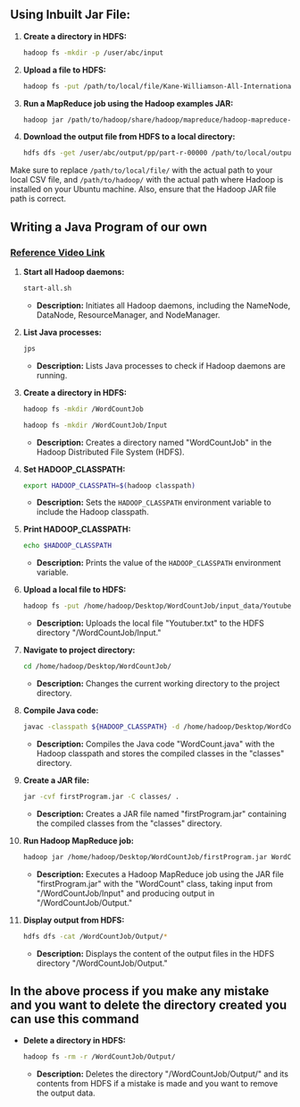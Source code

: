 ## Using Inbuilt Jar File:

1. **Create a directory in HDFS:**
    ```bash
    hadoop fs -mkdir -p /user/abc/input
    ```

2. **Upload a file to HDFS:**
    ```bash
    hadoop fs -put /path/to/local/file/Kane-Williamson-All-International-Cricket-Centuries.csv /user/abc/input
    ```

3. **Run a MapReduce job using the Hadoop examples JAR:**
    ```bash
    hadoop jar /path/to/hadoop/share/hadoop/mapreduce/hadoop-mapreduce-examples-3.3.6.jar wordcount input/Kane-Williamson-All-International-Cricket-Centuries.csv output/pp
    ```

4. **Download the output file from HDFS to a local directory:**
    ```bash
    hdfs dfs -get /user/abc/output/pp/part-r-00000 /path/to/local/output/outt.txt
    ```

Make sure to replace `/path/to/local/file/` with the actual path to your local CSV file, and `/path/to/hadoop/` with the actual path where Hadoop is installed on your Ubuntu machine. Also, ensure that the Hadoop JAR file path is correct.

## Writing a Java Program of our own

### [Reference Video Link](https://youtu.be/6sK3LDY7Pp4?si=v8suLG_6uL6r7_Xc)

1. **Start all Hadoop daemons:**
    ```bash
    start-all.sh
    ```
    - **Description:** Initiates all Hadoop daemons, including the NameNode, DataNode, ResourceManager, and NodeManager.

2. **List Java processes:**
    ```bash
    jps
    ```
    - **Description:** Lists Java processes to check if Hadoop daemons are running.


3. **Create a directory in HDFS:**
    ```bash
    hadoop fs -mkdir /WordCountJob
    ```
    ```bash
    hadoop fs -mkdir /WordCountJob/Input
    ```
    - **Description:** Creates a directory named "WordCountJob" in the Hadoop Distributed File System (HDFS).

4. **Set HADOOP_CLASSPATH:**
    ```bash
    export HADOOP_CLASSPATH=$(hadoop classpath)
    ```
    - **Description:** Sets the `HADOOP_CLASSPATH` environment variable to include the Hadoop classpath.

5. **Print HADOOP_CLASSPATH:**
    ```bash
    echo $HADOOP_CLASSPATH
    ```
    - **Description:** Prints the value of the `HADOOP_CLASSPATH` environment variable.
      
6. **Upload a local file to HDFS:**
    ```bash
    hadoop fs -put /home/hadoop/Desktop/WordCountJob/input_data/Youtuber.txt /WordCountJob/Input
    ```
    - **Description:** Uploads the local file "Youtuber.txt" to the HDFS directory "/WordCountJob/Input."

7. **Navigate to project directory:**
    ```bash
    cd /home/hadoop/Desktop/WordCountJob/
    ```
    - **Description:** Changes the current working directory to the project directory.

8. **Compile Java code:**
    ```bash
    javac -classpath ${HADOOP_CLASSPATH} -d /home/hadoop/Desktop/WordCountJob/classes /home/hadoop/Desktop/WordCountJob/WordCount.java
    ```
    - **Description:** Compiles the Java code "WordCount.java" with the Hadoop classpath and stores the compiled classes in the "classes" directory.

9. **Create a JAR file:**
    ```bash
    jar -cvf firstProgram.jar -C classes/ .
    ```
    - **Description:** Creates a JAR file named "firstProgram.jar" containing the compiled classes from the "classes" directory.

10. **Run Hadoop MapReduce job:**
    ```bash
    hadoop jar /home/hadoop/Desktop/WordCountJob/firstProgram.jar WordCount /WordCountJob/Input /WordCountJob/Output
    ```
    - **Description:** Executes a Hadoop MapReduce job using the JAR file "firstProgram.jar" with the "WordCount" class, taking input from "/WordCountJob/Input" and producing output in "/WordCountJob/Output."

11. **Display output from HDFS:**
    ```bash
    hdfs dfs -cat /WordCountJob/Output/*
    ```
    - **Description:** Displays the content of the output files in the HDFS directory "/WordCountJob/Output."

## In the above process if you make any mistake and you want to delete the directory created you can use this command
- **Delete a directory in HDFS:**
    ```bash
    hadoop fs -rm -r /WordCountJob/Output/
    ```
    - **Description:** Deletes the directory "/WordCountJob/Output/" and its contents from HDFS if a mistake is made and you want to remove the output data.
